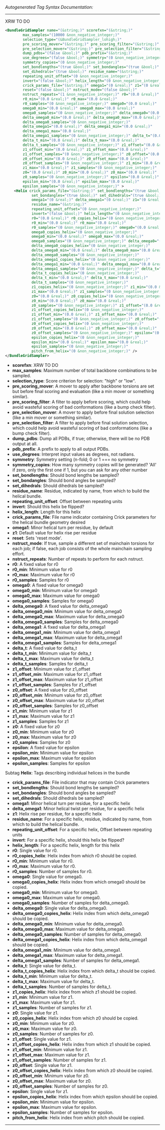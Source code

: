 _Autogenerated Tag Syntax Documentation:_

---
XRW TO DO

```xml
<BundleGridSampler name="(&string;)" scorefxn="(&string;)"
        max_samples="(10000 &non_negative_integer;)"
        selection_type="(&BundleGridSampler_lohigh;)"
        pre_scoring_mover="(&string;)" pre_scoring_filter="(&string;)"
        pre_selection_mover="(&string;)" pre_selection_filter="(&string;)"
        dump_pdbs="(false &bool;)" pdb_prefix="(&string;)"
        use_degrees="(false &bool;)" symmetry="(0 &non_negative_integer;)"
        symmetry_copies="(0 &non_negative_integer;)"
        set_bondlengths="(true &bool;)" set_bondangles="(true &bool;)"
        set_dihedrals="(true &bool;)" residue_name="(&string;)"
        repeating_unit_offset="(0 &non_negative_integer;)"
        invert="(false &bool;)" helix_length="(0 &non_negative_integer;)"
        crick_params_file="(&string;)" omega1="(0 &real;)" z1="(0 &real;)"
        reset="(false &bool;)" nstruct_mode="(false &bool;)"
        nstruct_repeats="(1 &non_negative_integer;)" r0="(0.0 &real;)"
        r0_min="(0.0 &real;)" r0_max="(0.0 &real;)"
        r0_samples="(0 &non_negative_integer;)" omega0="(0.0 &real;)"
        omega0_min="(0.0 &real;)" omega0_max="(0.0 &real;)"
        omega0_samples="(0 &non_negative_integer;)" delta_omega0="(0.0 &real;)"
        delta_omega0_min="(0.0 &real;)" delta_omega0_max="(0.0 &real;)"
        delta_omega0_samples="(0 &non_negative_integer;)"
        delta_omega1="(0.0 &real;)" delta_omega1_min="(0.0 &real;)"
        delta_omega1_max="(0.0 &real;)"
        delta_omega1_samples="(0 &non_negative_integer;)" delta_t="(0.0 &real;)"
        delta_t_min="(0.0 &real;)" delta_t_max="(0.0 &real;)"
        delta_t_samples="(0 &non_negative_integer;)" z1_offset="(0.0 &real;)"
        z1_offset_min="(0.0 &real;)" z1_offset_max="(0.0 &real;)"
        z1_offset_samples="(0 &non_negative_integer;)" z0_offset="(0.0 &real;)"
        z0_offset_min="(0.0 &real;)" z0_offset_max="(0.0 &real;)"
        z0_offset_samples="(0 &non_negative_integer;)" z1_min="(0.0 &real;)"
        z1_max="(0.0 &real;)" z1_samples="(0 &non_negative_integer;)"
        z0="(0.0 &real;)" z0_min="(0.0 &real;)" z0_max="(0.0 &real;)"
        z0_samples="(0 &non_negative_integer;)" epsilon="(0.0 &real;)"
        epsilon_min="(0.0 &real;)" epsilon_max="(0.0 &real;)"
        epsilon_samples="(0 &non_negative_integer;)" >
    <Helix crick_params_file="(&string;)" set_bondlengths="(true &bool;)"
            set_bondangles="(true &bool;)" set_dihedrals="(true &bool;)"
            omega1="(0 &real;)" delta_omega1="(0 &real;)" z1="(0 &real;)"
            residue_name="(&string;)"
            repeating_unit_offset="(0 &non_negative_integer;)"
            invert="(false &bool;)" helix_length="(0 &non_negative_integer;)"
            r0="(0.0 &real;)" r0_copies_helix="(0 &non_negative_integer;)"
            r0_min="(0.0 &real;)" r0_max="(0.0 &real;)"
            r0_samples="(0 &non_negative_integer;)" omega0="(0.0 &real;)"
            omega0_copies_helix="(0 &non_negative_integer;)"
            omega0_min="(0.0 &real;)" omega0_max="(0.0 &real;)"
            omega0_samples="(0 &non_negative_integer;)" delta_omega0="(0.0 &real;)"
            delta_omega0_copies_helix="(0 &non_negative_integer;)"
            delta_omega0_min="(0.0 &real;)" delta_omega0_max="(0.0 &real;)"
            delta_omega0_samples="(0 &non_negative_integer;)"
            delta_omega1_copies_helix="(0 &non_negative_integer;)"
            delta_omega1_min="(0.0 &real;)" delta_omega1_max="(0.0 &real;)"
            delta_omega1_samples="(0 &non_negative_integer;)" delta_t="(0.0 &real;)"
            delta_t_copies_helix="(0 &non_negative_integer;)"
            delta_t_min="(0.0 &real;)" delta_t_max="(0.0 &real;)"
            delta_t_samples="(0 &non_negative_integer;)"
            z1_copies_helix="(0 &non_negative_integer;)" z1_min="(0.0 &real;)"
            z1_max="(0.0 &real;)" z1_samples="(0 &non_negative_integer;)"
            z0="(0.0 &real;)" z0_copies_helix="(0 &non_negative_integer;)"
            z0_min="(0.0 &real;)" z0_max="(0.0 &real;)"
            z0_samples="(0 &non_negative_integer;)" z1_offset="(0.0 &real;)"
            z1_offset_copies_helix="(0 &non_negative_integer;)"
            z1_offset_min="(0.0 &real;)" z1_offset_max="(0.0 &real;)"
            z1_offset_samples="(0 &non_negative_integer;)" z0_offset="(0.0 &real;)"
            z0_offset_copies_helix="(0 &non_negative_integer;)"
            z0_offset_min="(0.0 &real;)" z0_offset_max="(0.0 &real;)"
            z0_offset_samples="(0 &non_negative_integer;)" epsilon="(0.0 &real;)"
            epsilon_copies_helix="(0 &non_negative_integer;)"
            epsilon_min="(0.0 &real;)" epsilon_max="(0.0 &real;)"
            epsilon_samples="(0 &non_negative_integer;)"
            pitch_from_helix="(0 &non_negative_integer;)" />
</BundleGridSampler>
```

-   **scorefxn**: XRW TO DO
-   **max_samples**: Maximum number of total backbone combinations to be sampled.
-   **selection_type**: Score criterion for selection: "high" or "low".
-   **pre_scoring_mover**: A mover to apply after backbone torsions are set but before final scoring and evaluation (like a min mover or something similar).
-   **pre_scoring_filter**: A filter to apply before scoring, which could help avoid wasteful scoring of bad conformations (like a bump check filter).
-   **pre_selection_mover**: A mover to apply before final solution selection (like a min mover or something similar).
-   **pre_selection_filter**: A filter to apply before final solution selection, which could help avoid wasteful scoring of bad conformations (like a bump check filter).
-   **dump_pdbs**: Dump all PDBs, if true; otherwise, there will be no PDB output at all.
-   **pdb_prefix**: A prefix to apply to all output PDBs.
-   **use_degrees**: Interpret input values as degrees, not radians.
-   **symmetry**: Symmetry setting (n-fold; 0 or 1 === no symmetry
-   **symmetry_copies**: How many symmetry copies will be generated? 'All' if zero, only the first one if 1, but you can ask for any other number
-   **set_bondlengths**: Should bond lengths be sampled?
-   **set_bondangles**: Should bond angles be sampled?
-   **set_dihedrals**: Should dihedrals be sampled?
-   **residue_name**: Residue, indicated by name, from which to build the helical bundle.
-   **repeating_unit_offset**: Offset between repeating units
-   **invert**: Should this helix be flipped?
-   **helix_length**: Length for this helix
-   **crick_params_file**: File name indicator containing Crick parameters for the helical bundle geometry desired
-   **omega1**: Minor helical turn per residue, by default
-   **z1**: Default value for helix rise per residue
-   **reset**: Sets 'reset mode'.
-   **nstruct_mode**: If true, sample a different set of mainchain torsions for each job; if false, each job consists of the whole mainchain sampling effort.
-   **nstruct_repeats**: Number of repeats to perform for each nstruct.
-   **r0**: A fixed value for r0
-   **r0_min**: Minimum value for r0
-   **r0_max**: Maximum value for r0
-   **r0_samples**: Samples for r0
-   **omega0**: A fixed value for omega0
-   **omega0_min**: Minimum value for omega0
-   **omega0_max**: Maximum value for omega0
-   **omega0_samples**: Samples for omega0
-   **delta_omega0**: A fixed value for delta_omega0
-   **delta_omega0_min**: Minimum value for delta_omega0
-   **delta_omega0_max**: Maximum value for delta_omega0
-   **delta_omega0_samples**: Samples for delta_omega0
-   **delta_omega1**: A fixed value for delta_omega1
-   **delta_omega1_min**: Minimum value for delta_omega1
-   **delta_omega1_max**: Maximum value for delta_omega1
-   **delta_omega1_samples**: Samples for delta_omega1
-   **delta_t**: A fixed value for delta_t
-   **delta_t_min**: Minimum value for delta_t
-   **delta_t_max**: Maximum value for delta_t
-   **delta_t_samples**: Samples for delta_t
-   **z1_offset**: Minimum value for z1_offset
-   **z1_offset_min**: Maximum value for z1_offset
-   **z1_offset_max**: Maximum value for z1_offset
-   **z1_offset_samples**: Samples for z1_offset
-   **z0_offset**: A fixed value for z0_offset
-   **z0_offset_min**: Minimum value for z0_offset
-   **z0_offset_max**: Maximum value for z0_offset
-   **z0_offset_samples**: Samples for z0_offset
-   **z1_min**: Minimum value for z1
-   **z1_max**: Maximum value for z1
-   **z1_samples**: Samples for z1
-   **z0**: A fixed value for z0
-   **z0_min**: Minimum value for z0
-   **z0_max**: Maximum value for z0
-   **z0_samples**: Samples for z0
-   **epsilon**: A fixed value for epsilon
-   **epsilon_min**: Minimum value for epsilon
-   **epsilon_max**: Maximum value for epsilon
-   **epsilon_samples**: Samples for epsilon


Subtag **Helix**:   Tags describing individual helices in the bundle

-   **crick_params_file**: File indicator that may contain Crick parameters
-   **set_bondlengths**: Should bond lengths be sampled?
-   **set_bondangles**: Should bond angles be sampled?
-   **set_dihedrals**: Should dihedrals be sampled?
-   **omega1**: Minor helical turn per residue, for a specific helix
-   **delta_omega1**: Minor helical twist per residue, for a specific helix
-   **z1**: Helix rise per residue, for a specific helix
-   **residue_name**: For a specific helix, residue, indicated by name, from which to build the helical bundle.
-   **repeating_unit_offset**: For a specific helix, Offset between repeating units
-   **invert**: For a specific helix, should this helix be flipped?
-   **helix_length**: For a specific helix, length for this helix
-   **r0**: Single value for r0.
-   **r0_copies_helix**: Helix index from which r0 should be copied.
-   **r0_min**: Minimum value for r0.
-   **r0_max**: Maximum value for r0.
-   **r0_samples**: Number of samples for r0.
-   **omega0**: Single value for omega0.
-   **omega0_copies_helix**: Helix index from which omega0 should be copied.
-   **omega0_min**: Minimum value for omega0.
-   **omega0_max**: Maximum value for omega0.
-   **omega0_samples**: Number of samples for delta_omega0.
-   **delta_omega0**: Single value for delta_omega0.
-   **delta_omega0_copies_helix**: Helix index from which delta_omega0 should be copied.
-   **delta_omega0_min**: Minimum value for delta_omega0.
-   **delta_omega0_max**: Maximum value for delta_omega0.
-   **delta_omega0_samples**: Number of samples for delta_omega0.
-   **delta_omega1_copies_helix**: Helix index from which delta_omega1 should be copied.
-   **delta_omega1_min**: Minimum value for delta_omega1.
-   **delta_omega1_max**: Maximum value for delta_omega1.
-   **delta_omega1_samples**: Number of samples for delta_omega1.
-   **delta_t**: Single value for delta_t.
-   **delta_t_copies_helix**: Helix index from which delta_t should be copied.
-   **delta_t_min**: Minimum value for delta_t.
-   **delta_t_max**: Maximum value for delta_t.
-   **delta_t_samples**: Number of samples for delta_t.
-   **z1_copies_helix**: Helix index from which z1 should be copied.
-   **z1_min**: Minimum value for z1.
-   **z1_max**: Maximum value for z1.
-   **z1_samples**: Number of samples for z1.
-   **z0**: Single value for z1.
-   **z0_copies_helix**: Helix index from which z0 should be copied.
-   **z0_min**: Minimum value for z0.
-   **z0_max**: Maximum value for z0.
-   **z0_samples**: Number of samples for z0.
-   **z1_offset**: Single value for z1.
-   **z1_offset_copies_helix**: Helix index from which z1 should be copied.
-   **z1_offset_min**: Minimum value for z1.
-   **z1_offset_max**: Maximum value for z1.
-   **z1_offset_samples**: Number of samples for z1.
-   **z0_offset**: Single value for z1.
-   **z0_offset_copies_helix**: Helix index from which z0 should be copied.
-   **z0_offset_min**: Minimum value for z0.
-   **z0_offset_max**: Maximum value for z0.
-   **z0_offset_samples**: Number of samples for z0.
-   **epsilon**: Single value for z1.
-   **epsilon_copies_helix**: Helix index from which epsilon should be copied.
-   **epsilon_min**: Minimum value for epsilon.
-   **epsilon_max**: Maximum value for epsilon.
-   **epsilon_samples**: Number of samples for epsilon.
-   **pitch_from_helix**: Helix index from which pitch should be copied.

---
